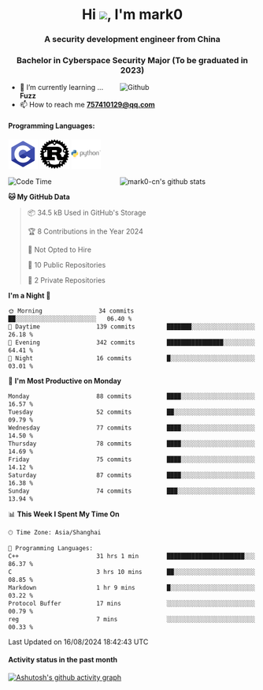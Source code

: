 <h1 align="center">Hi <img src="https://raw.githubusercontent.com/iampavangandhi/iampavangandhi/master/gifs/Hi.gif" width="30px">, I'm mark0</h1>

<h3 align="center">A security development engineer from China</h3>
<h3 align="center">Bachelor in Cyberspace Security Major (To be graduated in 2023)</h3>

<img width="55%" align="right" alt="Github" src="https://raw.githubusercontent.com/onimur/.github/master/.resources/git-header.svg" />

<!-- - 🔭 I’m currently working on **vKarma Webapp** -->
<!-- - 💬 Ask me about ... **Web Develpoment** -->
<!-- - 😄 Employement ... **Open for intern opportunities** -->
<!-- - ⚡ Fun fact ... **Anime**❤ -->
- 🌱 I’m currently learning ... **Fuzz**
- 📫 How to reach me **757410129@qq.com**
<!-- - 📨 Or reach me **757410129@qq.com** -->

<h4>Programming Languages: </h4>
<p align="left">
 <img style="margin: auto;" src="https://raw.githubusercontent.com/sachinverma53121/sachinverma53121/master/icons/c.png" alt=c width="60" height="60"/>
 <img style="margin: auto;" src="https://raw.githubusercontent.com/mark0-cn/blog_img/master/img/202309031232124.png" alt=cplusplus width="60" height="60"/>
 <img style="margin: auto;" src="https://raw.githubusercontent.com/sachinverma53121/sachinverma53121/master/icons/python.png" alt=python width="60" height="60"/>
</p>


<img width="55%" align="right" alt="mark0-cn's github stats" src="https://github-readme-stats.vercel.app/api?username=mark0-cn&show_icons=true&hide_border=true" />

<!--START_SECTION:waka-->
![Code Time](http://img.shields.io/badge/Code%20Time-2%2C465%20hrs%2020%20mins-blue)

**🐱 My GitHub Data** 

> 📦 34.5 kB Used in GitHub's Storage 
 > 
> 🏆 8 Contributions in the Year 2024
 > 
> 🚫 Not Opted to Hire
 > 
> 📜 10 Public Repositories 
 > 
> 🔑 2 Private Repositories 
 > 
**I'm a Night 🦉** 

```text
🌞 Morning                34 commits          ██░░░░░░░░░░░░░░░░░░░░░░░   06.40 % 
🌆 Daytime                139 commits         ███████░░░░░░░░░░░░░░░░░░   26.18 % 
🌃 Evening                342 commits         ████████████████░░░░░░░░░   64.41 % 
🌙 Night                  16 commits          █░░░░░░░░░░░░░░░░░░░░░░░░   03.01 % 
```
📅 **I'm Most Productive on Monday** 

```text
Monday                   88 commits          ████░░░░░░░░░░░░░░░░░░░░░   16.57 % 
Tuesday                  52 commits          ██░░░░░░░░░░░░░░░░░░░░░░░   09.79 % 
Wednesday                77 commits          ████░░░░░░░░░░░░░░░░░░░░░   14.50 % 
Thursday                 78 commits          ████░░░░░░░░░░░░░░░░░░░░░   14.69 % 
Friday                   75 commits          ████░░░░░░░░░░░░░░░░░░░░░   14.12 % 
Saturday                 87 commits          ████░░░░░░░░░░░░░░░░░░░░░   16.38 % 
Sunday                   74 commits          ███░░░░░░░░░░░░░░░░░░░░░░   13.94 % 
```


📊 **This Week I Spent My Time On** 

```text
🕑︎ Time Zone: Asia/Shanghai

💬 Programming Languages: 
C++                      31 hrs 1 min        ██████████████████████░░░   86.37 % 
C                        3 hrs 10 mins       ██░░░░░░░░░░░░░░░░░░░░░░░   08.85 % 
Markdown                 1 hr 9 mins         █░░░░░░░░░░░░░░░░░░░░░░░░   03.22 % 
Protocol Buffer          17 mins             ░░░░░░░░░░░░░░░░░░░░░░░░░   00.79 % 
reg                      7 mins              ░░░░░░░░░░░░░░░░░░░░░░░░░   00.33 % 
```


 Last Updated on 16/08/2024 18:42:43 UTC
<!--END_SECTION:waka-->

<h4>Activity status in the past month</h4>

[![Ashutosh's github activity graph](https://github-readme-activity-graph.vercel.app/graph?username=mark0-cn&theme=dracula)](https://github.com/ashutosh00710/github-readme-activity-graph)

<!--
**mark0-cn/mark0-cn** is a ✨ _special_ ✨ repository because its `README.md` (this file) appears on your GitHub profile.

Here are some ideas to get you started:

- 🔭 I’m currently working on ...
- 🌱 I’m currently learning ...
- 👯 I’m looking to collaborate on ...
- 🤔 I’m looking for help with ...
- 💬 Ask me about ...
- 📫 How to reach me: ...
- 😄 Pronouns: ...
- ⚡ Fun fact: ...
-->
